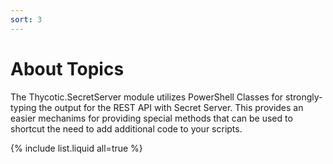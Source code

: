```yaml
---
sort: 3
---
```


# About Topics

The Thycotic.SecretServer module utilizes PowerShell Classes for strongly-typing the output for the REST API with Secret Server. This provides an easier mechanims for providing special methods that can be used to shortcut the need to add additional code to your scripts.

{% include list.liquid all=true %}